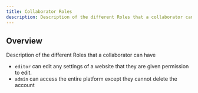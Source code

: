 ```yaml
---
title: Collaborator Roles
description: Description of the different Roles that a collaborator can have
---
```


## Overview

Description of the different Roles that a collaborator can have

* `editor` can edit any settings of a website that they are given permission to edit.
* `admin` can access the entire platform except they cannot delete the account